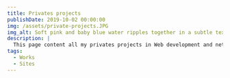 ```yaml
---
title: Privates projects
publishDate: 2019-10-02 00:00:00
img: /assets/private-projects.JPG
img_alt: Soft pink and baby blue water ripples together in a subtle texture.
description: |
  This page content all my privates projects in Web development and network administration.
tags:
  - Works
  - Sites
---
```


